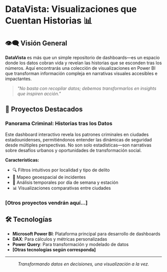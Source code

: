 # DataVista: Visualizaciones que Cuentan Historias 📊

## 👁️‍🗨️ Visión General

**DataVista** es más que un simple repositorio de dashboards—es un espacio donde los datos cobran vida y revelan las historias que se esconden tras los números. Aquí encontrarás una colección de visualizaciones en Power BI que transforman información compleja en narrativas visuales accesibles e impactantes.

> *"No basta con recopilar datos; debemos transformarlos en insights que inspiren acción."*

## 🌟 Proyectos Destacados

### Panorama Criminal: Historias tras los Datos
Este dashboard interactivo revela los patrones criminales en ciudades estadounidenses, permitiéndonos entender las dinámicas de seguridad desde múltiples perspectivas. No son solo estadísticas—son narrativas sobre desafíos urbanos y oportunidades de transformación social.

**Características:**
- 🔍 Filtros intuitivos por localidad y tipo de delito
- 📍 Mapeo geoespacial de incidentes
- 📅 Análisis temporales por día de semana y estación
- 📊 Visualizaciones comparativas entre ciudades


### [Otros proyectos vendrán aquí...]


## 🛠️ Tecnologías

- **Microsoft Power BI**: Plataforma principal para desarrollo de dashboards
- **DAX**: Para cálculos y métricas personalizadas
- **Power Query**: Para transformación y modelado de datos
- **[Otras tecnologías según corresponda]**

---

<p align="center">
  <i>Transformando datos en decisiones, una visualización a la vez.</i>
</p>
